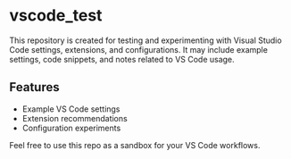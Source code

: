 # vscode_test

This repository is created for testing and experimenting with Visual Studio Code settings, extensions, and configurations. It may include example settings, code snippets, and notes related to VS Code usage.

## Features
- Example VS Code settings
- Extension recommendations
- Configuration experiments

Feel free to use this repo as a sandbox for your VS Code workflows.
